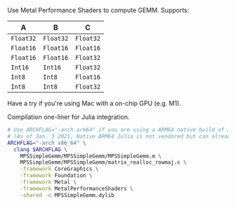 Use Metal Performance Shaders to compute GEMM. Supports:

| A         | B         | C         |
|-----------|-----------|-----------|
| `Float32` | `Float32` | `Float32` |
| `Float16` | `Float16` | `Float16` |
| `Float16` | `Float16` | `Float32` |
| `Int16`   | `Int16`   | `Float32` |
| `Int8`    | `Int8`    | `Float16` |
| `Int8`    | `Int8`    | `Float32` |

Have a try if you're using Mac with a on-chip GPU (e.g. M1).

Compilation one-liner for Julia integration.
```bash
# Use ARCHFLAG="-arch arm64" if you are using a ARM64 native build of Julia.
# (As of Jan. 3 2021, Native ARM64 Julia is not vendored but can already be built from master.)
ARCHFLAG="-arch x86_64" \
  clang $ARCHFLAG \
    MPSSimpleGemm/MPSSimpleGemm/MPSSimpleGemm.m \
    MPSSimpleGemm/MPSSimpleGemm/matrix_realloc_rowmaj.c \
    -framework CoreGraphics \
    -framework Foundation \
    -framework Metal \
    -framework MetalPerformanceShaders \
    -shared -o MPSSimpleGemm.dylib
```

